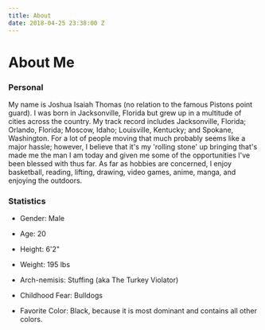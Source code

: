 ```yaml
---
title: About
date: 2018-04-25 23:38:00 Z
---
```


# About Me

### Personal

My name is Joshua Isaiah Thomas (no relation to the famous Pistons point guard). I was born in Jacksonville, Florida but grew up in a multitude of cities across the country. My track record includes Jacksonville, Florida; Orlando, Florida; Moscow, Idaho; Louisville, Kentucky; and Spokane, Washington. For a lot of people moving that much probably seems like a major hassle; however, I believe that it's my 'rolling stone' up bringing that's made me the man I am today and given me some of the opportunities I've been blessed with thus far.
As far as hobbies are concerned, I enjoy basketball, reading, lifting, drawing, video games, anime, manga, and enjoying the outdoors.

### Statistics

* Gender: Male

* Age: 20

* Height: 6'2"

* Weight: 195 lbs

* Arch-nemisis: Stuffing (aka The Turkey Violator)

* Childhood Fear: Bulldogs

* Favorite Color: Black, because it is most dominant and contains all other colors.